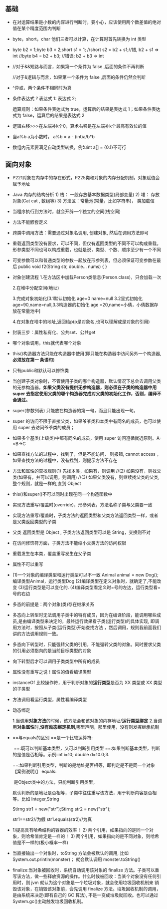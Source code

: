 ## 基础

- 在对运算结果是小数的内容进行判断时，要小心，应该使用两个数差值的绝对值在某个精度范围内判断

- byte，short，char 他们三者可以计算，在计算时首先转换为 int 类型

- byte b2 = 1;byte b3 = 2;short s1 = 1;
  //short s2 = b2 + s1;//错, b2 + s1 => int //byte b4 = b2 + b3; //错误: b2 + b3 => int

- //对于&&短路与而言，如果第一个条件为 false ,后面的条件不再判断

  //对于&逻辑与而言，如果第一个条件为 false ,后面的条件仍然会判断

- ^异或，两个条件不相同时为真

- 条件表达式 ? 表达式 1: 表达式 2;

  运算规则：如果条件表达式为 true，运算后的结果是表达式 1；如果条件表达式为 false，运算后的结果是表达式 2

- 逻辑右移>>>在左端补k个0，算术右移是在左端补k个最高有效位的值

- 当a%b a为小数时， a%b = a - (int)a/b*b

- 数组内元素要满足自动类型转换，例如int a[] = {0.1}不可行

## 面向对象

- P221对象在内存中的存在形式，P225类和对象的内存分配机制，对象赋值会赋予地址

- Java 内存的结构分析 1) 栈： 一般存放基本数据类型(局部变量) 2) 堆： 存放对象(Cat cat , 数组等) 3) 方法区：常量池(常量，比如字符串)， 类加载信

- 当程序执行到方法时，就会开辟一个独立的空间(栈空间)

- 方法不能嵌套定义

- 跨类中调用方法：需要通过对象名调用, 创建对象, 然后在调用方法即可

- 重载返回类型没有要求，可以不同，但仅有返回类型的不同不可以构成重载。形参类型不同也可以构成重载，也就是说，类型、个数、顺序至少有一个不同

- 可变参数可以和普通类型的参数一起放在形参列表，但必须保证可变参数在最后
  public void f2(String str, double... nums) { }

- 对象创建流程
  1.在方法区中加载Person类信息(Person.class)，只会加载一次

  2.在堆中分配空间(地址)

  3.完成对象初始化[3.1默认初始化 age=0 name=null 3.2显式初始化age=90,name=null,3.3构造器的初始化 age =20,name=小倩，小倩数据存放在常量池中]

  4.在对象在堆中的地址,返回给p(p是对象名,也可以理解成是对象的引用)

- 封装三步：属性私有化、公共set、公共get

- 哪个对象调用，this就代表哪个对象

- this()构造器方法只能在构造器中使用(即只能在构造器中访问另外一个构造器, **必须放在第一 条语句**)

- 只有public和默认可以修饰类

- 当创建子类对象时，不管使用子类的哪个构造器，默认情况下总会去调用父类的无参构造器，**如果父类没有提供无参构造器，则必须在子类的构造器中用 super 去指定使用父类的哪个构造器完成对父类的初始化工作，否则，编译不会通过。**

- super(参数列表) 只能放在构造器的第一句，而且只能出现一句。

- super 的访问不限于直接父类，如果爷爷类和本类中有同名的成员，也可以使用 super 去访问爷爷类的成员；

-  如果多个基类(上级类)中都有同名的成员，使用 super 访问遵循就近原则。A->B->C

- 如果查找方法的过程中，找到了，但是不能访问， 则报错, cannot access ，如果查找方法的过程中，没有找到，则提示方法不存在

- 方法和属性的查找规则(1) 先找本类，如果有，则调用 //(2) 如果没有，则找父类(如果有，并可以调用，则调用) //(3) 如果父类没有，则继续找父类的父类,整个规则，就是一样的,直到 Object 

- this()和super()不可以同时出现在同一个构造函数中

- 实现方法重写/覆盖时(override)，形参列表，方法名称子类与父类要一致

- 实现方法重写/覆盖时，子类方法的返回类型和父类方法返回类型一样，或者是父类返回类型的子类

- 父类 返回类型是 Object , 子类方法返回类型可以是 String，交换则不对

- 在访问修饰符方面，子类方法不能缩小父类方法的访问权限

- 重载发生在本类，覆盖重写发生在父子类

- 属性不可以重写

- (1)一个对象的编译类型和运行类型可以不一致 Animal animal = new Dog();编译类型Animal，运行类型Dog
  (2)编译类型在定义对象时，就确定了,不能改变
  (3)运行类型是可以变化的.
  (4)编译类型看定义时=号的左边，运行类型看=号的右边

-  多态的前提是：两个对象(类)存在继承关系

- 多态向上转型时无法调用子类中的特有成员，因为在编译阶段，能调用哪些成员,是由编译类型来决定的，最终运行效果看子类(运行类型)的具体实现, 即调用方法时，按照从子类(运行类型)开始查找方法 ，然后调用，规则我前面我们讲的方法调用规则一致。

- 多态向下转型时，只能强转父类的引用，不能强转父类的对象。同时要求父类的引用必须指向的是当前目标类型的对象

- 向下转型后才可以调用子类类型中所有的成员

- 属性没有重写之说！属性的值看编译类型

- instanceOf 比较操作符，用于判断对象的**运行类型**是否为 XX 类型或 XX 类型的子类型

- 方法调用看运行类型，属性看编译类型

- 动态绑定

  1.当调用**对象方法**的时候，该方法会和该对象的内存地址/**运行类型绑定**
  2.当调用**对象属性**时,**没有动态绑定机制**,哪里声明，那里使用，没有则发挥继承机制

- ==与equals的区别
  ==是一个比较运算符:

  ​	==:既可以判断基本类型，又可以判断引用类型
  ​	==:如果判断基本类型，判断的是值是否相等。示例:int i=10; double d=10.0;3.

  ​	==:如果判断引用类型，判断的是地址是否相等，即判定是不是同一个对象【案例说明)】
  equals:

  ​	是Object类中的方法，只能判断引用类型，

  ​	默认判断的是地址是否相等，子类中往往重写该方法，用于判断内容是否相等。比如
  Integer,String

  Stirng str1 = new("str");Stirng str2 = new("str");

  str1==str2//为假 str1.equals(str2)//为真

- 1)提高具有哈希结构的容器的效率！ 2) 两个引用，如果指向的是同一个对象，则哈希值肯定是一样的！ 3) 两个引用，如果指向的是不同对象，则哈希值是不一样的(极小概率一样)

- 当直接输出一个对象时，toString 方法会被默认的调用, 比如 System.out.println(monster)； 就会默认调用 monster.toString()

- finalize:当对象被回收时，系统自动调用该对象的 finalize 方法。子类可以重写该方法，做一些释放资源的操作。什么时候被回收：当某个对象没有任何引用时，则 jvm 就认为这个对象是一个垃圾对象，就会使用垃圾回收机制来 销毁该对象，在销毁该对象前，会先调用 finalize 方法。垃圾回收机制的调用，是由系统来决定(即有自己的 GC 算法), 不是一变成垃圾就回收。也可以通过 System.gc()主动触发垃圾回收机制。

  







